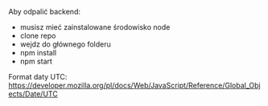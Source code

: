 Aby odpalić backend:

- musisz mieć zainstalowane środowisko node
- clone repo
- wejdz do głównego folderu
- npm install
- npm start


Format daty UTC: https://developer.mozilla.org/pl/docs/Web/JavaScript/Reference/Global_Objects/Date/UTC
